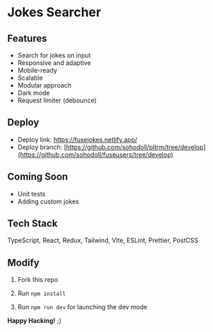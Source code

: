 # Jokes Searcher

## Features

- Search for jokes on input
- Responsive and adaptive
- Mobile-ready
- Scalable
- Modular approach
- Dark mode
- Request limiter (debounce)

## Deploy

- Deploy link: https://fusejokes.netlify.app/
- Deploy branch: [https://github.com/sohodoll/pltrm/tree/develop](https://github.com/sohodoll/fuseusers/tree/develop)

## Coming Soon

- Unit tests
- Adding custom jokes

## Tech Stack

TypeScript, React, Redux, Tailwind, Vite, ESLint, Prettier, PostCSS
    
## Modify

1. Fork this repo
   
2. Run `npm install`
   
3. Run `npm run dev` for launching the dev mode

**Happy Hacking!** ;)
